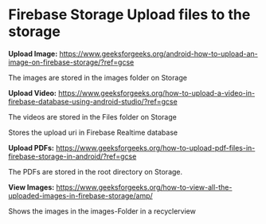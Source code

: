 # Firebase Storage Upload files to the storage

**Upload Image:** https://www.geeksforgeeks.org/android-how-to-upload-an-image-on-firebase-storage/?ref=gcse

The images are stored in the images folder on Storage

**Upload Video:** https://www.geeksforgeeks.org/how-to-upload-a-video-in-firebase-database-using-android-studio/?ref=gcse

The videos are stored in the Files folder on Storage

Stores the upload uri in Firebase Realtime database

**Upload PDFs:** https://www.geeksforgeeks.org/how-to-upload-pdf-files-in-firebase-storage-in-android/?ref=gcse

The PDFs are stored in the root directory on Storage.

**View Images:** https://www.geeksforgeeks.org/how-to-view-all-the-uploaded-images-in-firebase-storage/amp/

Shows the images in the images-Folder in a recyclerview


